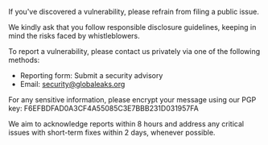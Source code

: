 If you've discovered a vulnerability, please refrain from filing a public issue.

We kindly ask that you follow responsible disclosure guidelines, keeping in mind the risks faced by whistleblowers.

To report a vulnerability, please contact us privately via one of the following methods:
- Reporting form: Submit a security advisory
- Email: security@globaleaks.org

For any sensitive information, please encrypt your message using our PGP key: F6EFBDFAD0A3CF4A55085C3E7BBB231D031957FA

We aim to acknowledge reports within 8 hours and address any critical issues with short-term fixes within 2 days, whenever possible.

